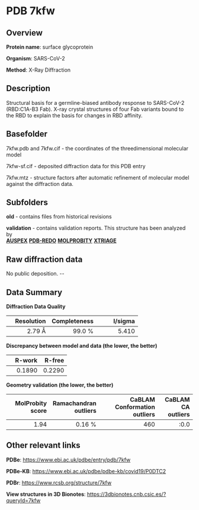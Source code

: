 # PDB 7kfw

## Overview

**Protein name**: surface glycoprotein

**Organism**: SARS-CoV-2

**Method**: X-Ray Diffraction

## Description

Structural basis for a germline-biased antibody response to SARS-CoV-2 (RBD:C1A-B3 Fab). X-ray crystal structures of four Fab variants bound to the RBD to explain the basis for changes in RBD affinity.

## Basefolder

7kfw.pdb and 7kfw.cif - the coordinates of the threedimensional molecular model

7kfw-sf.cif - deposited diffraction data for this PDB entry

7kfw.mtz - structure factors after automatic refinement of molecular model against the diffraction data.

## Subfolders



**old** - contains files from historical revisions

**validation** - contains validation reports. This structure has been analyzed by <br>[**AUSPEX**](https://github.com/thorn-lab/coronavirus_structural_task_force/tree/master/pdb/surface_glycoprotein/SARS-CoV-2/7kfw/validation/auspex) [**PDB-REDO**](https://github.com/thorn-lab/coronavirus_structural_task_force/tree/master/pdb/surface_glycoprotein/SARS-CoV-2/7kfw/validation/pdb-redo) [**MOLPROBITY**](https://github.com/thorn-lab/coronavirus_structural_task_force/tree/master/pdb/surface_glycoprotein/SARS-CoV-2/7kfw/validation/molprobity) [**XTRIAGE**](https://github.com/thorn-lab/coronavirus_structural_task_force/blob/master/pdb/surface_glycoprotein/SARS-CoV-2/7kfw/validation/Xtriage_output.log)   



## Raw diffraction data

No public deposition. --<br> 

## Data Summary
**Diffraction Data Quality**

|   | Resolution | Completeness| I/sigma |
|---|-------------:|----------------:|--------------:|
|   |2.79 Å|99.0  %|<img width=50/>5.410|

**Discrepancy between model and data (the lower, the better)**

|   | **R-work**| **R-free**   
|---|-------------:|----------------:|           
||  0.1890|  0.2290|

**Geometry validation (the lower, the better)**

|   |**MolProbity<br>score**| **Ramachandran<br>outliers** | **CaBLAM<br>Conformation outliers** | **CaBLAM<br>CA outliers** |
|---|-------------:|----------------:|----------------:|----------------:|
||  1.94|  0.16 %|460|:0.0|

 

 



## Other relevant links 
**PDBe**:  https://www.ebi.ac.uk/pdbe/entry/pdb/7kfw

**PDBe-KB**: https://www.ebi.ac.uk/pdbe/pdbe-kb/covid19/P0DTC2 
 
**PDBr**: https://www.rcsb.org/structure/7kfw 

**View structures in 3D Bionotes**: https://3dbionotes.cnb.csic.es/?queryId=7kfw

